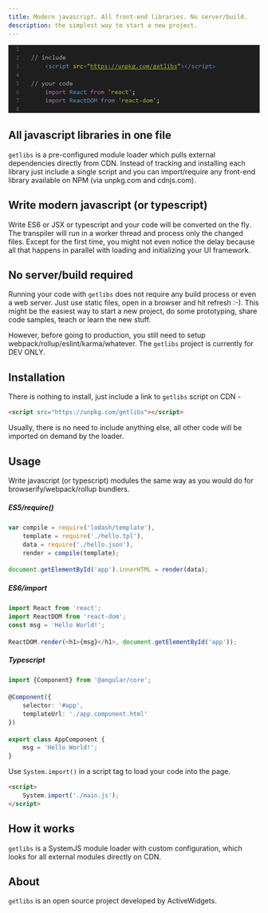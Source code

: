 ```yaml
---
title: Modern javascript. All front-end libraries. No server/build.
description: the simplest way to start a new project.
---
```



![Code preview](code.gif)

## All javascript libraries in one file

`getlibs` is a pre-configured module loader which pulls external dependencies directly from CDN. Instead of tracking and installing each library just include a single script and you can import/require any front-end library available on NPM (via unpkg.com and cdnjs.com).

## Write modern javascript (or typescript)

Write ES6 or JSX or typescript and your code will be converted on the fly. The transpiler will run in a worker thread and process only the changed files. Except for the first time, you might not even notice the delay because all that happens in parallel with loading and initializing your UI framework.

## No server/build required

Running your code with `getlibs` does not require any build process or even a web server. Just use static files, open in a browser and hit refresh :-). This might be the easiest way to start a new project, do some prototyping, share code samples, teach or learn the new stuff.

However, before going to production, you still need to setup webpack/rollup/eslint/karma/whatever. The `getlibs` project is currently for DEV ONLY.

## Installation

There is nothing to install, just include a link to `getlibs` script on CDN -

```html
<script src="https://unpkg.com/getlibs"></script>
```
Usually, there is no need to include anything else, all other code will be imported on demand by the loader.

## Usage

Write javascript (or typescript) modules the same way as you would do for browserify/webpack/rollup bundlers. 

##### ES5/require()
```js
var compile = require('lodash/template'),
    template = require('./hello.tpl'),
    data = require('./hello.json'),
    render = compile(template);

document.getElementById('app').innerHTML = render(data);
```

##### ES6/import
```js
import React from 'react';
import ReactDOM from 'react-dom';
const msg = 'Hello World!';

ReactDOM.render(<h1>{msg}</h1>, document.getElementById('app'));
```

##### Typescript
```ts
import {Component} from '@angular/core';

@Component({
    selector: '#app',
    templateUrl: './app.component.html'
})

export class AppComponent {
    msg = 'Hello World!';
}
```

Use `System.import()` in a script tag to load your code into the page.
```html
<script>
    System.import('./main.js');
</script>
```

## How it works

`getlibs` is a SystemJS module loader with custom configuration, which looks for all external modules directly on CDN.

## About

`getlibs` is an open source project developed by ActiveWidgets.